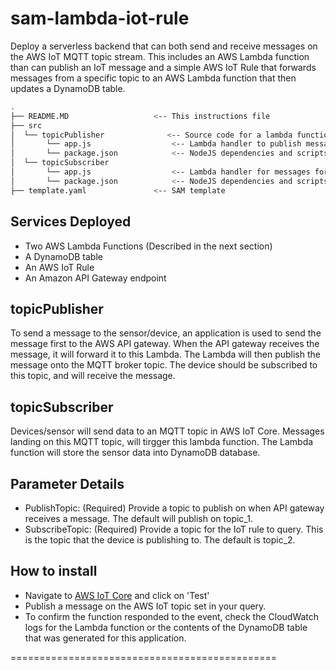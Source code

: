 # sam-lambda-iot-rule

Deploy a serverless backend that can both send and receive messages on the AWS IoT MQTT topic stream. This includes an AWS Lambda function than can publish an IoT message and a simple AWS IoT Rule that forwards messages from a specific topic to an AWS Lambda function that then updates a DynamoDB table.

```bash
.
├── README.MD                   <-- This instructions file
├── src 
│  └── topicPublisher              <-- Source code for a lambda function
│       └── app.js                  <-- Lambda handler to publish messages on an IoT topic stream
│       └── package.json            <-- NodeJS dependencies and scripts
│  └── topicSubscriber
│       └── app.js                  <-- Lambda handler for messages forwarded from the IoT topic stream
│       └── package.json            <-- NodeJS dependencies and scripts
├── template.yaml               <-- SAM template
```

## Services Deployed

* Two AWS Lambda Functions (Described in the next section)
* A DynamoDB table
* An AWS IoT Rule 
* An Amazon API Gateway endpoint

## topicPublisher

To send a message to the sensor/device, an application is used to send the message first to the AWS API gateway. When the API gateway receives the message, it will forward it to this Lambda. The Lambda will then publish the message onto the MQTT broker topic. The device should be subscribed to this topic, and will receive the message. 


## topicSubscriber

Devices/sensor will send data to an MQTT topic in AWS IoT Core. Messages landing on this MQTT topic, will tirgger this lambda function. The Lambda function will store the sensor data into DynamoDB database. 

## Parameter Details

* PublishTopic: (Required) Provide a topic to publish on when API gateway receives a message. The default will publish on topic_1. 
* SubscribeTopic: (Required) Provide a topic for the IoT rule to query. This is the topic that the device is publishing to. The default is topic_2. 

## How to install 

* Navigate to [AWS IoT Core](https://console.aws.amazon.com/iot) and click on 'Test'
* Publish a message on the AWS IoT topic set in your query.
* To confirm the function responded to the event, check the CloudWatch logs for the Lambda function or the contents of the DynamoDB table that was generated for this application. 

==============================================
